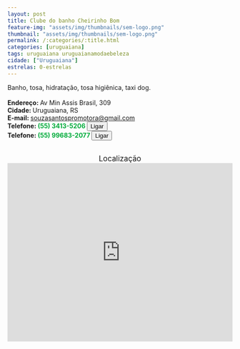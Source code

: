 ```yaml
---
layout: post
title: Clube do banho Cheirinho Bom
feature-img: "assets/img/thumbnails/sem-logo.png"
thumbnail: "assets/img/thumbnails/sem-logo.png"
permalink: /:categories/:title.html
categories: [uruguaiana]
tags: uruguaiana uruguaianamodaebeleza
cidade: ["Uruguaiana"]
estrelas: 0-estrelas
---
```

Banho, tosa, hidratação, tosa higiênica, taxi dog.<!-- more --><br/>
<br/>
<b>Endereço: </b>Av Min Assis Brasil, 309<br />
<b>Cidade: </b>Uruguaiana, RS<br />
<b>E-mail: </b>souzasantospromotora@gmail.com<br />
<b>Telefone: <span style="color: #00ab3a;">(55) 3413-5206</span> <a href="tel:5534135206"><button class="ligar">Ligar</button></a></b><br />
<b>Telefone: <span style="color: #00ab3a;">(55) 99683-2077</span> <a href="tel:55996832077"><button class="ligar">Ligar</button></a></b><br />
<br />
<div style="font-size: larger; text-align: center;">
Localização</div>
<iframe src="https://www.google.com/maps/embed?pb=!1m18!1m12!1m3!1d1456.2989514569178!2d-57.06103789884442!3d-29.757910844719508!2m3!1f0!2f0!3f0!3m2!1i1024!2i768!4f13.1!3m3!1m2!1s0x94535b73b21a4189%3A0xa366bed27b74b64f!2sAv.+Min.+Assis+Brasil%2C+309+-+Santo+Inacio%2C+Uruguaiana+-+RS%2C+97505-420!5e0!3m2!1spt-BR!2sbr!4v1521563532155" width="100%" height="400" frameborder="0" style="border:0" allowfullscreen></iframe>
